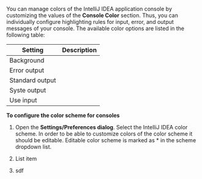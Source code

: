 You can manage colors of the IntelliJ IDEA application console by customizing the values of the **Console Color** section. Thus, you can individually configure highlighting rules for input, error, and output messages of your console. The available color options are listed in the following table:

|Setting|  Description|
|--|--|
| Background|  |
| Error output |  |
| Standard output |  |
| Syste output |  |
| Use input|  |

**To configure the color scheme for consoles**

 1. Open the **Settings/Preferences dialog**. Select the IntelliJ IDEA color
    scheme. In order to be able to customize colors of the color scheme
    it should be editable. Editable color scheme is marked as * in the
    scheme dropdown list.
    
 2. List item
 3. sdf


